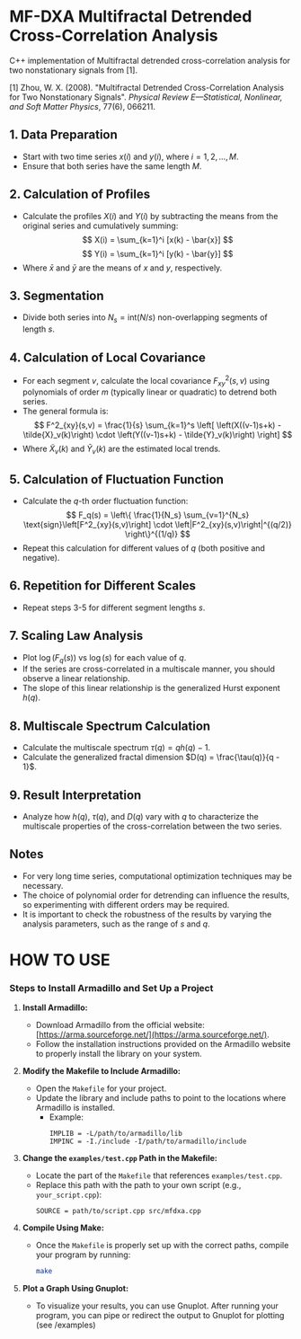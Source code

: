 # MF-DXA Multifractal Detrended Cross-Correlation Analysis

C++ implementation of Multifractal detrended cross-correlation analysis for two nonstationary signals from [1].

[1] Zhou, W. X. (2008). "Multifractal Detrended Cross-Correlation Analysis for Two Nonstationary Signals". *Physical Review E—Statistical, Nonlinear, and Soft Matter Physics*, 77(6), 066211.

## 1. Data Preparation

- Start with two time series $x(i)$ and $y(i)$, where $i = 1, 2, \ldots, M$.
- Ensure that both series have the same length $M$.

## 2. Calculation of Profiles

- Calculate the profiles $X(i)$ and $Y(i)$ by subtracting the means from the original series and cumulatively summing:
  $$
  X(i) = \sum_{k=1}^i [x(k) - \bar{x}]
  $$
  $$
  Y(i) = \sum_{k=1}^i [y(k) - \bar{y}]
  $$
- Where $\bar{x}$ and $\bar{y}$ are the means of $x$ and $y$, respectively.

## 3. Segmentation

- Divide both series into $N_s = \text{int}(N/s)$ non-overlapping segments of length $s$.

## 4. Calculation of Local Covariance

- For each segment $v$, calculate the local covariance $F^2_{xy}(s,v)$ using polynomials of order $m$ (typically linear or quadratic) to detrend both series.
- The general formula is:
  $$
  F^2_{xy}(s,v) = \frac{1}{s} \sum_{k=1}^s \left[ \left(X((v-1)s+k) - \tilde{X}_v(k)\right) \cdot \left(Y((v-1)s+k) - \tilde{Y}_v(k)\right) \right]
  $$
- Where $\tilde{X}_v(k)$ and $\tilde{Y}_v(k)$ are the estimated local trends.

## 5. Calculation of Fluctuation Function

- Calculate the $q$-th order fluctuation function:
  $$
  F_q(s) = \left\{ \frac{1}{N_s} \sum_{v=1}^{N_s} \text{sign}\left[F^2_{xy}(s,v)\right] \cdot \left|F^2_{xy}(s,v)\right|^{(q/2)} \right\}^{(1/q)}
  $$
- Repeat this calculation for different values of $q$ (both positive and negative).

## 6. Repetition for Different Scales

- Repeat steps 3-5 for different segment lengths $s$.

## 7. Scaling Law Analysis

- Plot $\log(F_q(s))$ vs $\log(s)$ for each value of $q$.
- If the series are cross-correlated in a multiscale manner, you should observe a linear relationship.
- The slope of this linear relationship is the generalized Hurst exponent $h(q)$.

## 8. Multiscale Spectrum Calculation

- Calculate the multiscale spectrum $\tau(q) = qh(q) - 1$.
- Calculate the generalized fractal dimension $D(q) = \frac{\tau(q)}{q - 1}$.

## 9. Result Interpretation

- Analyze how $h(q)$, $\tau(q)$, and $D(q)$ vary with $q$ to characterize the multiscale properties of the cross-correlation between the two series.

## Notes

- For very long time series, computational optimization techniques may be necessary.
- The choice of polynomial order for detrending can influence the results, so experimenting with different orders may be required.
- It is important to check the robustness of the results by varying the analysis parameters, such as the range of $s$ and $q$.

# HOW TO USE

### Steps to Install Armadillo and Set Up a Project

1. **Install Armadillo:**
   - Download Armadillo from the official website: [https://arma.sourceforge.net/](https://arma.sourceforge.net/).
   - Follow the installation instructions provided on the Armadillo website to properly install the library on your system.

2. **Modify the Makefile to Include Armadillo:**
   - Open the `Makefile` for your project.
   - Update the library and include paths to point to the locations where Armadillo is installed.
     - Example:
       ```make
       IMPLIB = -L/path/to/armadillo/lib
       IMPINC = -I./include -I/path/to/armadillo/include
       ```

3. **Change the `examples/test.cpp` Path in the Makefile:**
   - Locate the part of the `Makefile` that references `examples/test.cpp`.
   - Replace this path with the path to your own script (e.g., `your_script.cpp`):
     ```make
     SOURCE = path/to/script.cpp src/mfdxa.cpp
     ```

4. **Compile Using Make:**
   - Once the `Makefile` is properly set up with the correct paths, compile your program by running:
     ```bash
     make
     ```

5. **Plot a Graph Using Gnuplot:**
   - To visualize your results, you can use Gnuplot. After running your program, you can pipe or redirect the output to Gnuplot for plotting (see /examples)
